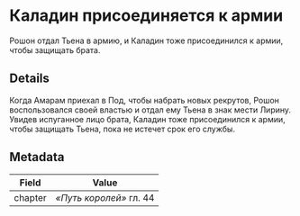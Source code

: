# Каладин присоединяется к армии
Рошон отдал Тьена в армию, и Каладин тоже присоединился к армии, чтобы защищать брата.

## Details
Когда Амарам приехал в Под, чтобы набрать новых рекрутов, Рошон воспользовался своей властью и отдал ему Тьена в знак мести Лирину. Увидев испуганное лицо брата, Каладин тоже присоединился к армии, чтобы защищать Тьена, пока не истечет срок его службы.

## Metadata
| Field | Value |
| ----- | ----- |
| chapter | *«Путь королей»* гл. 44 |
